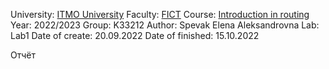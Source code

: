 University: [ITMO University](https://itmo.ru/ru/)
Faculty: [FICT](https://fict.itmo.ru)
Course: [Introduction in routing](https://github.com/itmo-ict-faculty/introduction-in-routing)
Year: 2022/2023
Group: K33212
Author: Spevak Elena Aleksandrovna
Lab: Lab1
Date of create: 20.09.2022
Date of finished: 15.10.2022

Отчёт
